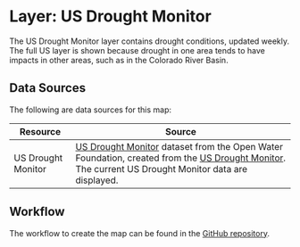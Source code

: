 # Layer: US Drought Monitor #

The US Drought Monitor layer contains drought conditions, updated weekly.
The full US layer is shown because drought in one area tends to have impacts in other areas,
such as in the Colorado River Basin.

## Data Sources ##

The following are data sources for this map:

| **Resource** | **Source** |
| -- | -- |
| US Drought Monitor | [US Drought Monitor](https://data.openwaterfoundation.org/country/us/usdm/drought-monitor/) dataset from the Open Water Foundation, created from the [US Drought Monitor](https://droughtmonitor.unl.edu/DmData/GISData.aspx). The current US Drought Monitor data are displayed. |

## Workflow ##

The workflow to create the map can be found in the [GitHub repository](https://github.com/OpenWaterFoundation/owf-infomapper-co-clear/tree/master/workflow/CurrentConditions/WaterSupply-Drought).
